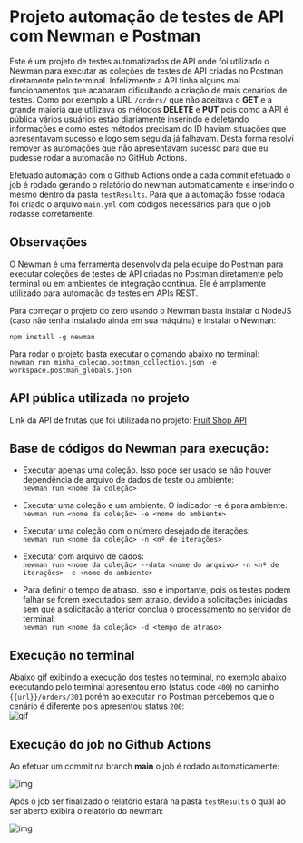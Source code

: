 # Projeto automação de testes de API com Newman e Postman

Este é um projeto de testes automatizados de API onde foi utilizado o Newman para executar as coleções de testes de API criadas no Postman diretamente pelo terminal. Infelizmente a API tinha alguns mal funcionamentos que acabaram dificultando a criação de mais cenários de testes. Como por exemplo a URL `/orders/` que não aceitava o **GET** e a grande maioria que utilizava os métodos **DELETE** e **PUT** pois como a API é pública vários usuários estão diariamente inserindo e deletando informações e como estes métodos precisam do ID haviam situações que apresentavam sucesso e logo sem seguida já falhavam. Desta forma resolvi remover as automações que não apresentavam sucesso para que eu pudesse rodar a automação no GitHub Actions.

Efetuado automação com o Github Actions onde a cada commit efetuado o job é rodado gerando o relatório do newman automaticamente e inserindo o mesmo dentro da pasta `testResults`. Para que a automação fosse rodada foi criado o arquivo `main.yml` com códigos necessários para que o job rodasse corretamente.

## Observações

O Newman é uma ferramenta desenvolvida pela equipe do Postman para executar coleções de testes de API criadas no Postman diretamente pelo terminal ou em ambientes de integração contínua. Ele é amplamente utilizado para automação de testes em APIs REST.

Para começar o projeto do zero usando o Newman basta instalar o NodeJS (caso não tenha instalado ainda em sua máquina) e instalar o Newman:<br>

`npm install -g newman`

Para rodar o projeto basta executar o comando abaixo no terminal:<br>
`newman run minha_colecao.postman_collection.json -e workspace.postman_globals.json`

## API pública utilizada no projeto

Link da API de frutas que foi utilizada no projeto: <a href="https://api.predic8.de/shop/docs#/">Fruit Shop API</a>

## Base de códigos do Newman para execução:

 - Executar apenas uma coleção. Isso pode ser usado se não houver dependência de arquivo de dados de teste ou ambiente:<br>
`newman run <nome da coleção>`

- Executar uma coleção e um ambiente. O indicador -e é para ambiente:<br>
`newman run <nome da coleção> -e <nome do ambiente>`

- Executar uma coleção com o número desejado de iterações:<br>
`newman run <nome da coleção> -n <nº de iterações>`

 - Executar com arquivo de dados:<br>
`newman run <nome da coleção> --data <nome do arquivo> -n <nº de iterações> -e <nome do ambiente>`

- Para definir o tempo de atraso. Isso é importante, pois os testes podem falhar se forem executados sem atraso, devido a solicitações iniciadas sem que a solicitação anterior conclua o processamento no servidor de terminal:<br>
`newman run <nome da coleção> -d <tempo de atraso>`

## Execução no terminal

Abaixo gif exibindo a execução dos testes no terminal, no exemplo abaixo executando pelo terminal apresentou erro (status code `400`) no caminho `{{url}}/orders/301` porém ao executar no Postman percebemos que o cenário é diferente pois apresentou status `200`: <br>
![gif](./images/execucao-testes.gif "Exibindo execução dos testes no terminal")

## Execução do job no Github Actions

Ao efetuar um commit na branch **main** o job é rodado automaticamente:

![img](./images/job-finalizado-com-sucesso.png "Github actions - job finalizado com sucesso")

Após o job ser finalizado o relatório estará na pasta `testResults` o qual ao ser aberto exibirá o relatório do newman:

![img](./images/relatorio-newman.gif "Exibindo relatório do newman")
